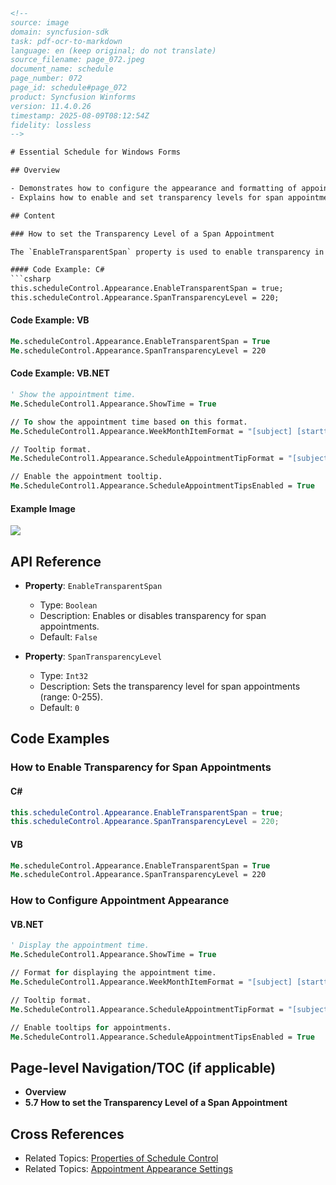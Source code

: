 ```html
<!-- 
source: image
domain: syncfusion-sdk
task: pdf-ocr-to-markdown
language: en (keep original; do not translate)
source_filename: page_072.jpeg
document_name: schedule
page_number: 072
page_id: schedule#page_072
product: Syncfusion Winforms
version: 11.4.0.26
timestamp: 2025-08-09T08:12:54Z
fidelity: lossless
-->

# Essential Schedule for Windows Forms

## Overview

- Demonstrates how to configure the appearance and formatting of appointments in the Schedule Control.
- Explains how to enable and set transparency levels for span appointments.

## Content

### How to set the Transparency Level of a Span Appointment

The `EnableTransparentSpan` property is used to enable transparency in Span appointments. Once you have enabled this property, you can set the transparency level (from 0 through 255) by using the `SpanTransparencyLevel` property.

#### Code Example: C#
```csharp
this.scheduleControl.Appearance.EnableTransparentSpan = true;
this.scheduleControl.Appearance.SpanTransparencyLevel = 220;
```

#### Code Example: VB
```vb
Me.scheduleControl.Appearance.EnableTransparentSpan = True
Me.scheduleControl.Appearance.SpanTransparencyLevel = 220
```

#### Code Example: VB.NET
```vb
' Show the appointment time.
Me.ScheduleControl1.Appearance.ShowTime = True

// To show the appointment time based on this format.
Me.ScheduleControl1.Appearance.WeekMonthItemFormat = "[subject] [starttime][endtime]"

// Tooltip format.
Me.ScheduleControl1.Appearance.ScheduleAppointmentTipFormat = "[subject] [starttime][endtime]"

// Enable the appointment tooltip.
Me.ScheduleControl1.Appearance.ScheduleAppointmentTipsEnabled = True
```

#### Example Image
![](attachment:19)

## API Reference

- **Property**: `EnableTransparentSpan`
  - Type: `Boolean`
  - Description: Enables or disables transparency for span appointments.
  - Default: `False`

- **Property**: `SpanTransparencyLevel`
  - Type: `Int32`
  - Description: Sets the transparency level for span appointments (range: 0-255).
  - Default: `0`

## Code Examples

### How to Enable Transparency for Span Appointments

#### C#
```csharp
this.scheduleControl.Appearance.EnableTransparentSpan = true;
this.scheduleControl.Appearance.SpanTransparencyLevel = 220;
```

#### VB
```vb
Me.scheduleControl.Appearance.EnableTransparentSpan = True
Me.scheduleControl.Appearance.SpanTransparencyLevel = 220
```

### How to Configure Appointment Appearance

#### VB.NET
```vb
' Display the appointment time.
Me.ScheduleControl1.Appearance.ShowTime = True

// Format for displaying the appointment time.
Me.ScheduleControl1.Appearance.WeekMonthItemFormat = "[subject] [starttime][endtime]"

// Tooltip format.
Me.ScheduleControl1.Appearance.ScheduleAppointmentTipFormat = "[subject] [starttime][endtime]"

// Enable tooltips for appointments.
Me.ScheduleControl1.Appearance.ScheduleAppointmentTipsEnabled = True
```

## Page-level Navigation/TOC (if applicable)

- **Overview**
- **5.7 How to set the Transparency Level of a Span Appointment**

## Cross References

- Related Topics: [Properties of Schedule Control](#properties-of-schedule-control)
- Related Topics: [Appointment Appearance Settings](#appointment-appearance-settings)

<!-- tags: [syncfusion-sdk, winforms, schedule, transparency, span appointments, appointment appearance] keywords: [EnableTransparentSpan, SpanTransparencyLevel, Schedule Control, appointment formatting, transparency level] -->
```